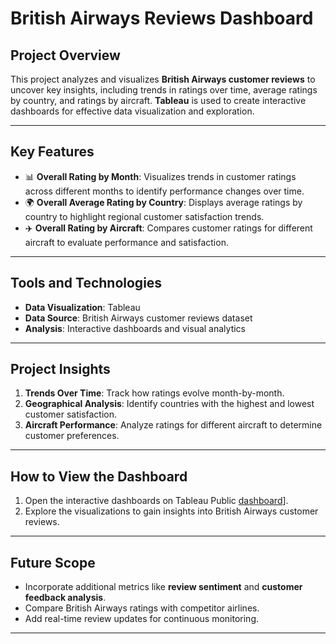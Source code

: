 # British Airways Reviews Dashboard  

## Project Overview  
This project analyzes and visualizes **British Airways customer reviews** to uncover key insights, including trends in ratings over time, average ratings by country, and ratings by aircraft. **Tableau** is used to create interactive dashboards for effective data visualization and exploration.  

---

## Key Features  
- 📊 **Overall Rating by Month**: Visualizes trends in customer ratings across different months to identify performance changes over time.  
- 🌍 **Overall Average Rating by Country**: Displays average ratings by country to highlight regional customer satisfaction trends.  
- ✈️ **Overall Rating by Aircraft**: Compares customer ratings for different aircraft to evaluate performance and satisfaction.  

---

## Tools and Technologies  
- **Data Visualization**: Tableau  
- **Data Source**: British Airways customer reviews dataset  
- **Analysis**: Interactive dashboards and visual analytics  

---

## Project Insights  
1. **Trends Over Time**: Track how ratings evolve month-by-month.  
2. **Geographical Analysis**: Identify countries with the highest and lowest customer satisfaction.  
3. **Aircraft Performance**: Analyze ratings for different aircraft to determine customer preferences.  

---

## How to View the Dashboard  
1. Open the interactive dashboards on Tableau Public [dashboard](https://public.tableau.com/app/profile/sri.sai.gopichand.polavarapu/viz/BritishAirwaysReviews_17344044612050/Dashboard1?publish=yes)].  
2. Explore the visualizations to gain insights into British Airways customer reviews.  


---

## Future Scope  
- Incorporate additional metrics like **review sentiment** and **customer feedback analysis**.  
- Compare British Airways ratings with competitor airlines.  
- Add real-time review updates for continuous monitoring.  

---

